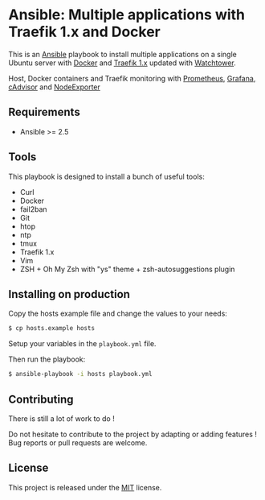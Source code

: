 # Ansible: Multiple applications with Traefik 1.x and Docker

This is an [Ansible](https://www.ansible.com) playbook to install multiple applications on a single Ubuntu server with [Docker](https://www.docker.com) and [Traefik 1.x](https://traefik.io) updated with [Watchtower](https://github.com/v2tec/watchtower).

Host, Docker containers and Traefik monitoring with [Prometheus](https://prometheus.io), [Grafana](https://grafana.com), [cAdvisor](https://github.com/google/cadvisor) and [NodeExporter](https://github.com/prometheus/node_exporter)

## Requirements

+ Ansible >= 2.5

## Tools

This playbook is designed to install a bunch of useful tools:

+ Curl
+ Docker
+ fail2ban
+ Git
+ htop
+ ntp
+ tmux
+ Traefik 1.x
+ Vim
+ ZSH + Oh My Zsh with "ys" theme + zsh-autosuggestions plugin

## Installing on production

Copy the hosts example file and change the values to your needs:

```bash
$ cp hosts.example hosts
```

Setup your variables in the `playbook.yml` file.

Then run the playbook:

```bash
$ ansible-playbook -i hosts playbook.yml
```

## Contributing

There is still a lot of work to do !

Do not hesitate to contribute to the project by adapting or adding features ! Bug reports or pull requests are welcome.

## License

This project is released under the [MIT](http://opensource.org/licenses/MIT) license.
